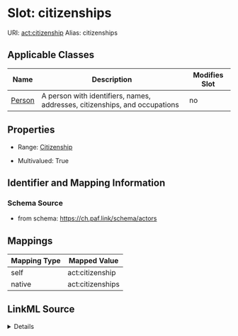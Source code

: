 

# Slot: citizenships 



URI: [act:citizenship](https://ch.paf.link/schema/actors/citizenship)
Alias: citizenships

<!-- no inheritance hierarchy -->





## Applicable Classes

| Name | Description | Modifies Slot |
| --- | --- | --- |
| [Person](Person.md) | A person with identifiers, names, addresses, citizenships, and occupations |  no  |






## Properties

* Range: [Citizenship](Citizenship.md)

* Multivalued: True




## Identifier and Mapping Information






### Schema Source


* from schema: https://ch.paf.link/schema/actors




## Mappings

| Mapping Type | Mapped Value |
| ---  | ---  |
| self | act:citizenship |
| native | act:citizenships |




## LinkML Source

<details>
```yaml
name: citizenships
from_schema: https://ch.paf.link/schema/actors
rank: 1000
slot_uri: act:citizenship
alias: citizenships
owner: Person
domain_of:
- Person
range: Citizenship
multivalued: true
inlined: true
inlined_as_list: true

```
</details>